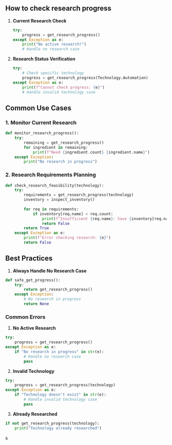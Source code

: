 ## How to check research progress

1. **Current Research Check**
   ```python
   try:
       progress = get_research_progress()
   except Exception as e:
       print("No active research!")
       # Handle no research case
   ```

2. **Research Status Verification**
   ```python
   try:
       # Check specific technology
       progress = get_research_progress(Technology.Automation)
   except Exception as e:
       print(f"Cannot check progress: {e}")
       # Handle invalid technology case
   ```

## Common Use Cases

### 1. Monitor Current Research
```python
def monitor_research_progress():
    try:
        remaining = get_research_progress()
        for ingredient in remaining:
            print(f"Need {ingredient.count} {ingredient.name}")
    except Exception:
        print("No research in progress")
```

### 2. Research Requirements Planning
```python
def check_research_feasibility(technology):
    try:
        requirements = get_research_progress(technology)
        inventory = inspect_inventory()
        
        for req in requirements:
            if inventory[req.name] < req.count:
                print(f"Insufficient {req.name}: have {inventory[req.name]}, need {req.count}")
                return False
        return True
    except Exception as e:
        print(f"Error checking research: {e}")
        return False
```

## Best Practices

1. **Always Handle No Research Case**
```python
def safe_get_progress():
    try:
        return get_research_progress()
    except Exception:
        # No research in progress
        return None
```

### Common Errors

1. **No Active Research**
```python
try:
    progress = get_research_progress()
except Exception as e:
    if "No research in progress" in str(e):
        # Handle no research case
        pass
```

2. **Invalid Technology**
```python
try:
    progress = get_research_progress(technology)
except Exception as e:
    if "Technology doesn't exist" in str(e):
        # Handle invalid technology case
        pass
```

3. **Already Researched**
```python
if not get_research_progress(technology):
    print("Technology already researched")
```
s